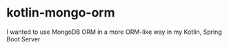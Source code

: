 # kotlin-mongo-orm
I wanted to use MongoDB ORM in a more ORM-like way in my Kotlin, Spring Boot Server
